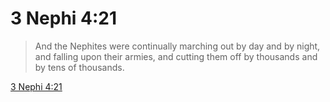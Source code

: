 # 3 Nephi 4:21

> And the Nephites were continually marching out by day and by night, and falling upon their armies, and cutting them off by thousands and by tens of thousands.

[3 Nephi 4:21](https://www.churchofjesuschrist.org/study/scriptures/bofm/3-ne/4?lang=eng&id=p21#p21)


